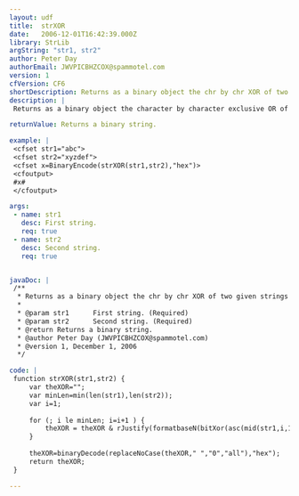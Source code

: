 ```yaml
---
layout: udf
title:  strXOR
date:   2006-12-01T16:42:39.000Z
library: StrLib
argString: "str1, str2"
author: Peter Day
authorEmail: JWVPICBHZCOX@spammotel.com
version: 1
cfVersion: CF6
shortDescription: Returns as a binary object the chr by chr XOR of two given strings for length of shortest of the two.
description: |
 Returns as a binary object the character by character exclusive OR of two given strings for a length of the shortest of the two. The result is the same as php: $str1 ^ $str2

returnValue: Returns a binary string.

example: |
 <cfset str1="abc">
 <cfset str2="xyzdef">
 <cfset x=BinaryEncode(strXOR(str1,str2),"hex")>
 <cfoutput>
 #x#
 </cfoutput>

args:
 - name: str1
   desc: First string.
   req: true
 - name: str2
   desc: Second string.
   req: true


javaDoc: |
 /**
  * Returns as a binary object the chr by chr XOR of two given strings for length of shortest of the two.
  * 
  * @param str1      First string. (Required)
  * @param str2      Second string. (Required)
  * @return Returns a binary string. 
  * @author Peter Day (JWVPICBHZCOX@spammotel.com) 
  * @version 1, December 1, 2006 
  */

code: |
 function strXOR(str1,str2) {
     var theXOR="";
     var minLen=min(len(str1),len(str2)); 
     var i=1;
     
     for (; i le minLen; i=i+1 ) {
         theXOR = theXOR & rJustify(formatbaseN(bitXor(asc(mid(str1,i,1)),asc(mid(str2,i,1))),"16"),2);
     }
     
     theXOR=binaryDecode(replaceNoCase(theXOR," ","0","all"),"hex");
     return theXOR;
 }

---
```



